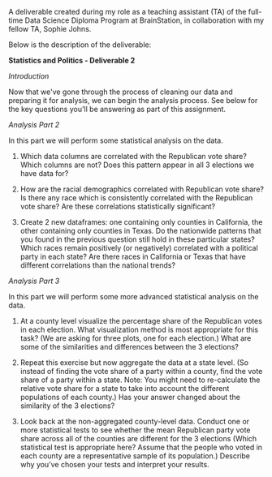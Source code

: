 A deliverable created during my role as a teaching assistant (TA) of the full-time Data Science Diploma Program at BrainStation, in collaboration with my fellow TA, Sophie Johns.

Below is the description of the deliverable:

<b>Statistics and Politics - Deliverable 2</b>

<i>Introduction</i>

Now that we've gone through the process of cleaning our data and preparing it for analysis, we can begin the analysis process. See below for the key questions you'll be answering as part of this assignment.

<i>Analysis Part 2</i>

In this part we will perform some statistical analysis on the data.

1. Which data columns are correlated with the Republican vote share? Which columns are not? Does this pattern appear in all 3 elections we have data for?

2. How are the racial demographics correlated with Republican vote share? Is there any race which is consistently correlated with the Republican vote share? Are these correlations statistically significant?

3. Create 2 new dataframes: one containing only counties in California, the other containing only counties in Texas. Do the nationwide patterns that you found in the previous question still hold in these particular states? Which races remain positively (or negatively) correlated with a political party in each state? Are there races in California or Texas that have different correlations than the national trends?

<i>Analysis Part 3</i>

In this part we will perform some more advanced statistical analysis on the data.

1. At a county level visualize the percentage share of the Republican votes in each election. What visualization method is most appropriate for this task? (We are asking for three plots, one for each election.) What are some of the similarities and differences between the 3 elections?

2. Repeat this exercise but now aggregate the data at a state level. (So instead of finding the vote share of a party within a county, find the vote share of a party within a state. Note: You might need to re-calculate the relative vote share for a state to take into account the different populations of each county.) Has your answer changed about the similarity of the 3 elections?

3. Look back at the non-aggregated county-level data. Conduct one or more statistical tests to see whether the mean Republican party vote share across all of the counties are different for the 3 elections (Which statistical test is appropriate here? Assume that the people who voted in each county are a representative sample of its population.) Describe why you’ve chosen your tests and interpret your results.